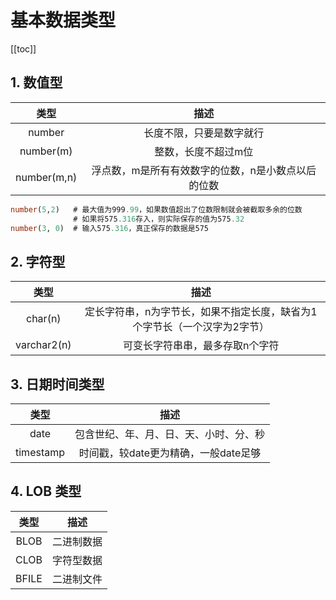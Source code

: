 # 基本数据类型

[[toc]]

## 1. 数值型

| 类型 | 描述 |
| :----: | :----: |
| number |  长度不限，只要是数字就行 |
| number(m) | 整数，长度不超过m位 |
| number(m,n) | 浮点数，m是所有有效数字的位数，n是小数点以后的位数 |

```sql
number(5,2)   # 最大值为999.99，如果数值超出了位数限制就会被截取多余的位数
              # 如果将575.316存入，则实际保存的值为575.32
number(3, 0)  # 输入575.316，真正保存的数据是575
```

## 2. 字符型

|    类型     |                             描述                             |
| :---------: | :----------------------------------------------------------: |
|   char(n)   | 定长字符串，n为字节长，如果不指定长度，缺省为1个字节长（一个汉字为2字节） |
| varchar2(n) |               可变长字符串串，最多存取n个字符                |

## 3. 日期时间类型

|   类型    |                  描述                  |
| :-------: | :------------------------------------: |
|   date    | 包含世纪、年、月、日、天、小时、分、秒 |
| timestamp |  时间戳，较date更为精确，一般date足够  |

## 4. LOB 类型

| 类型  |    描述    |
| :---: | :--------: |
| BLOB  | 二进制数据 |
| CLOB  | 字符型数据 |
| BFILE | 二进制文件 |

